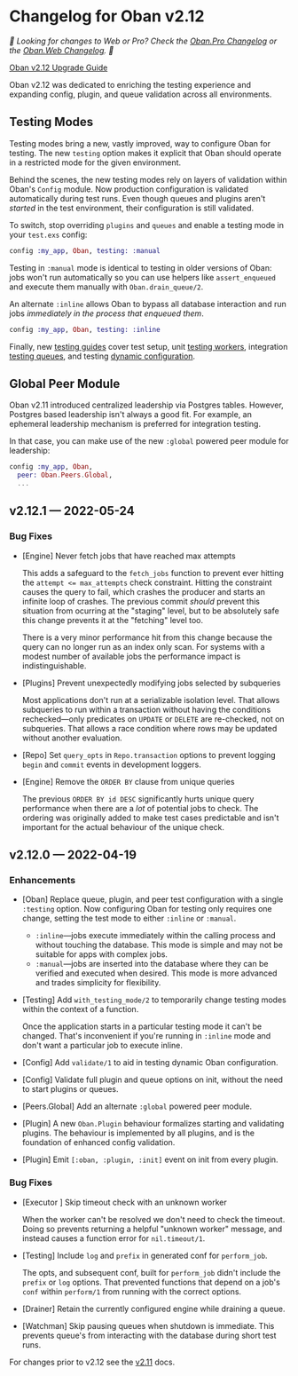 # Changelog for Oban v2.12

_🌟 Looking for changes to Web or Pro? Check the [Oban.Pro Changelog][opc] or
the [Oban.Web Changelog][owc]. 🌟_

[Oban v2.12 Upgrade Guide](guides/upgrading/v2.12.md)

Oban v2.12 was dedicated to enriching the testing experience and expanding
config, plugin, and queue validation across all environments.

## Testing Modes

Testing modes bring a new, vastly improved, way to configure Oban for testing.
The new `testing` option makes it explicit that Oban should operate in a
restricted mode for the given environment.

Behind the scenes, the new testing modes rely on layers of validation within
Oban's `Config` module. Now production configuration is validated automatically
during test runs. Even though queues and plugins aren't _started_ in the test
environment, their configuration is still validated.

To switch, stop overriding `plugins` and `queues` and enable a testing mode
in your `test.exs` config:

```elixir
config :my_app, Oban, testing: :manual
```

Testing in `:manual` mode is identical to testing in older versions of Oban:
jobs won't run automatically so you can use helpers like `assert_enqueued` and
execute them manually with `Oban.drain_queue/2`.

An alternate `:inline` allows Oban to bypass all database interaction and run
jobs _immediately in the process that enqueued them_.

```elixir
config :my_app, Oban, testing: :inline
```

Finally, new [testing guides][tst] cover test setup, unit [testing
workers][tsw], integration [testing queues][tsq], and testing [dynamic
configuration][tsc].

[tst]: testing.html
[tsw]: testing_workers.html
[tsq]: testing_queues.html
[tsc]: testing_config.html

## Global Peer Module

Oban v2.11 introduced centralized leadership via Postgres tables. However,
Postgres based leadership isn't always a good fit. For example, an ephemeral
leadership mechanism is preferred for integration testing.

In that case, you can make use of the new `:global` powered peer module for
leadership:

```elixir
config :my_app, Oban,
  peer: Oban.Peers.Global,
  ...
```

## v2.12.1 — 2022-05-24

### Bug Fixes

- [Engine] Never fetch jobs that have reached max attempts

  This adds a safeguard to the `fetch_jobs` function to prevent ever hitting the
  `attempt <= max_attempts` check constraint. Hitting the constraint causes the
  query to fail, which crashes the producer and starts an infinite loop of
  crashes. The previous commit _should_ prevent this situation from ocurring at
  the "staging" level, but to be absolutely safe this change prevents it at the
  "fetching" level too.

  There is a very minor performance hit from this change because the query can
  no longer run as an index only scan. For systems with a modest number of
  available jobs the performance impact is indistinguishable.

- [Plugins] Prevent unexpectedly modifying jobs selected by subqueries

  Most applications don't run at a serializable isolation level. That allows
  subqueries to run within a transaction without having the conditions
  rechecked—only predicates on `UPDATE` or `DELETE` are re-checked, not on
  subqueries. That allows a race condition where rows may be updated without
  another evaluation.

- [Repo] Set `query_opts` in `Repo.transaction` options to prevent logging
  `begin` and `commit` events in development loggers.

- [Engine] Remove the `ORDER BY` clause from unique queries

  The previous `ORDER BY id DESC` significantly hurts unique query performance
  when there are a _lot_ of potential jobs to check. The ordering was originally
  added to make test cases predictable and isn't important for the actual
  behaviour of the unique check.

## v2.12.0 — 2022-04-19

### Enhancements

- [Oban] Replace queue, plugin, and peer test configuration with a single
  `:testing` option. Now configuring Oban for testing only requires one change,
  setting the test mode to either `:inline` or `:manual`.

  - `:inline`—jobs execute immediately within the calling process and without
    touching the database. This mode is simple and may not be suitable for apps
    with complex jobs.
  - `:manual`—jobs are inserted into the database where they can be verified and
    executed when desired. This mode is more advanced and trades simplicity for
    flexibility.

- [Testing] Add `with_testing_mode/2` to temporarily change testing modes
  within the context of a function.

  Once the application starts in a particular testing mode it can't be changed.
  That's inconvenient if you're running in `:inline` mode and don't want a
  particular job to execute inline.

- [Config] Add `validate/1` to aid in testing dynamic Oban configuration.

- [Config] Validate full plugin and queue options on init, without the need
  to start plugins or queues.

- [Peers.Global] Add an alternate `:global` powered peer module.

- [Plugin] A new `Oban.Plugin` behaviour formalizes starting and validating
  plugins. The behaviour is implemented by all plugins, and is the foundation of
  enhanced config validation.

- [Plugin] Emit `[:oban, :plugin, :init]` event on init from every plugin.

### Bug Fixes

- [Executor ] Skip timeout check with an unknown worker

  When the worker can't be resolved we don't need to check the timeout. Doing so
  prevents returning a helpful "unknown worker" message, and instead causes a
  function error for `nil.timeout/1`.

- [Testing] Include `log` and `prefix` in generated conf for `perform_job`.

  The opts, and subsequent conf, built for `perform_job` didn't include the
  `prefix` or `log` options. That prevented functions that depend on a job's
  `conf` within `perform/1` from running with the correct options.

- [Drainer] Retain the currently configured engine while draining a queue.

- [Watchman] Skip pausing queues when shutdown is immediate. This prevents
  queue's from interacting with the database during short test runs.

For changes prior to v2.12 see the [v2.11][prv] docs.

[opc]: https://getoban.pro/docs/pro/changelog.html
[owc]: https://getoban.pro/docs/web/changelog.html
[prv]: https://hexdocs.pm/oban/2.11.2/changelog.html
